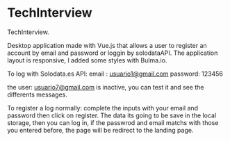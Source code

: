 # TechInterview

TechInterview.

Desktop application made with Vue.js that allows a user to register an account by email and password or loggin by solodataAPI. The application layout is responsive, I added some styles with Bulma.io.



To log with Solodata.es API:
email : usuario1@gmail.com
password: 123456

the user: usuario7@gmail.com is inactive, you can test it and see the differents messages.

To register a log normally:
complete the inputs with your email and password then click on register. The data its going to be save in the local storage, then you can log in, if the passwrod and email matchs with those you entered before, the page will be redirect to the landing page.
